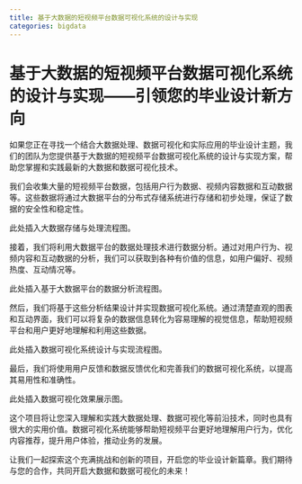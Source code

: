 ```yaml
---
title: 基于大数据的短视频平台数据可视化系统的设计与实现
categories: bigdata
---
```

# 基于大数据的短视频平台数据可视化系统的设计与实现——引领您的毕业设计新方向
如果您正在寻找一个结合大数据处理、数据可视化和实际应用的毕业设计主题，我们的团队为您提供基于大数据的短视频平台数据可视化系统的设计与实现方案，帮助您掌握和实践最新的大数据和数据可视化技术。

我们会收集大量的短视频平台数据，包括用户行为数据、视频内容数据和互动数据等。这些数据将通过大数据平台的分布式存储系统进行存储和初步处理，保证了数据的安全性和稳定性。

此处插入大数据存储与处理流程图。

接着，我们将利用大数据平台的数据处理技术进行数据分析。通过对用户行为、视频内容和互动数据的分析，我们可以获取到各种有价值的信息，如用户偏好、视频热度、互动情况等。

此处插入基于大数据平台的数据分析流程图。

然后，我们将基于这些分析结果设计并实现数据可视化系统。通过清楚直观的图表和互动界面，我们可以将复杂的数据信息转化为容易理解的视觉信息，帮助短视频平台和用户更好地理解和利用这些数据。

此处插入数据可视化系统设计与实现流程图。

最后，我们将使用用户反馈和数据反馈优化和完善我们的数据可视化系统，以提高其易用性和准确性。

此处插入数据可视化效果展示图。

这个项目将让您深入理解和实践大数据处理、数据可视化等前沿技术，同时也具有很大的实用价值。数据可视化系统能够帮助短视频平台更好地理解用户行为，优化内容推荐，提升用户体验，推动业务的发展。

让我们一起探索这个充满挑战和创新的项目，开启您的毕业设计新篇章。我们期待与您的合作，共同开启大数据和数据可视化的未来！